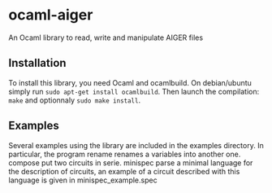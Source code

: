 # ocaml-aiger
An Ocaml library to read, write and manipulate AIGER files


## Installation
To install this library, you need Ocaml and ocamlbuild. 
On debian/ubuntu simply run `sudo apt-get install ocamlbuild`.
Then launch the compilation: `make` and optionnaly `sudo make install`.

## Examples
Several examples using the library are included in the examples directory.
In particular, the program rename renames a variables into another one.
compose put two circuits in serie.
minispec parse a minimal language for the description of circuits, an example of a circuit described with this language is given in minispec_example.spec
